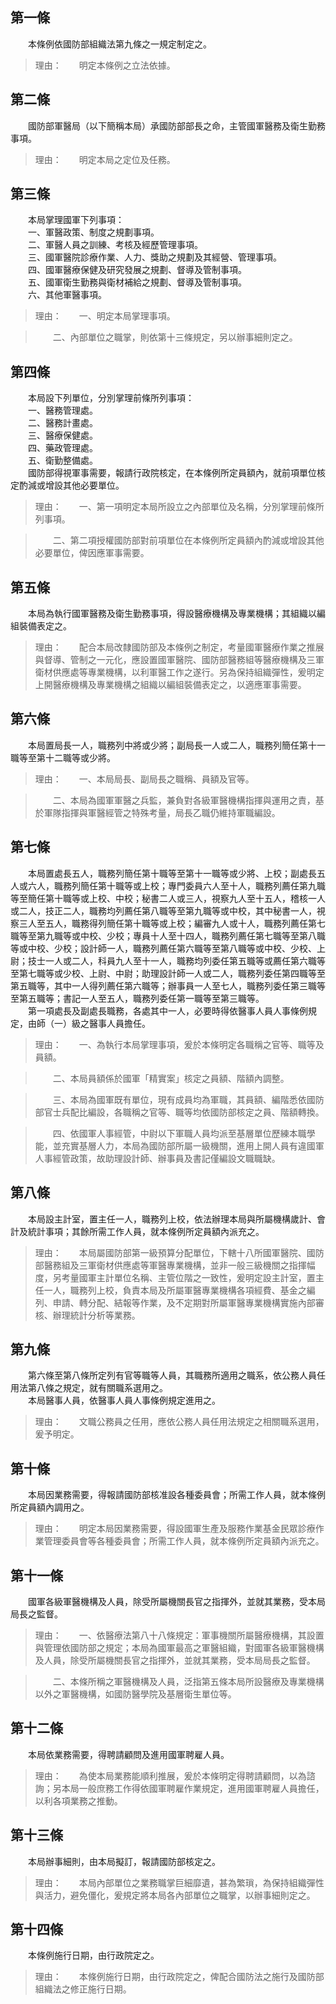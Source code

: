 第一條 
-------
　　本條例依國防部組織法第九條之一規定制定之。  
> 理由：　　明定本條例之立法依據。



第二條 
-------
　　國防部軍醫局（以下簡稱本局）承國防部部長之命，主管國軍醫務及衛生勤務事項。  
> 理由：　　明定本局之定位及任務。



第三條 
-------
　　本局掌理國軍下列事項：  
　　一、軍醫政策、制度之規劃事項。  
　　二、軍醫人員之訓練、考核及經歷管理事項。  
　　三、國軍醫院診療作業、人力、獎助之規劃及其經營、管理事項。  
　　四、國軍醫療保健及研究發展之規劃、督導及管制事項。  
　　五、國軍衛生勤務與衛材補給之規劃、督導及管制事項。  
　　六、其他軍醫事項。  
> 理由：　　一、明定本局掌理事項。

> 　　二、內部單位之職掌，則依第十三條規定，另以辦事細則定之。



第四條 
-------
　　本局設下列單位，分別掌理前條所列事項：  
　　一、醫務管理處。  
　　二、醫務計畫處。  
　　三、醫療保健處。  
　　四、藥政管理處。  
　　五、衛勤整備處。  
　　國防部得視軍事需要，報請行政院核定，在本條例所定員額內，就前項單位核定酌減或增設其他必要單位。  
> 理由：　　一、第一項明定本局所設立之內部單位及名稱，分別掌理前條所列事項。

> 　　二、第二項授權國防部對前項單位在本條例所定員額內酌減或增設其他必要單位，俾因應軍事需要。



第五條 
-------
　　本局為執行國軍醫務及衛生勤務事項，得設醫療機構及專業機構；其組織以編組裝備表定之。  
> 理由：　　配合本局改隸國防部及本條例之制定，考量國軍醫療作業之推展與督導、管制之一元化，應設置國軍醫院、國防部醫務組等醫療機構及三軍衛材供應處等專業機構，以利軍醫工作之遂行。另為保持組織彈性，爰明定上開醫療機構及專業機構之組織以編組裝備表定之，以適應軍事需要。



第六條 
-------
　　本局置局長一人，職務列中將或少將；副局長一人或二人，職務列簡任第十一職等至第十二職等或少將。  
> 理由：　　一、本局局長、副局長之職稱、員額及官等。

> 　　二、本局為國軍軍醫之兵監，兼負對各級軍醫機構指揮與運用之責，基於軍隊指揮與軍醫經管之特殊考量，局長乙職仍維持軍職編設。



第七條 
-------
　　本局置處長五人，職務列簡任第十職等至第十一職等或少將、上校；副處長五人或六人，職務列簡任第十職等或上校；專門委員六人至十人，職務列薦任第九職等至簡任第十職等或上校、中校；秘書二人或三人，視察九人至十五人，稽核一人或二人，技正二人，職務均列薦任第八職等至第九職等或中校，其中秘書一人，視察三人至五人，職務得列簡任第十職等或上校；編審九人或十人，職務列薦任第七職等至第九職等或中校、少校；專員十人至十四人，職務列薦任第七職等至第八職等或中校、少校；設計師一人，職務列薦任第六職等至第八職等或中校、少校、上尉；技士一人或二人，科員九人至十一人，職務均列委任第五職等或薦任第六職等至第七職等或少校、上尉、中尉；助理設計師一人或二人，職務列委任第四職等至第五職等，其中一人得列薦任第六職等；辦事員一人至七人，職務列委任第三職等至第五職等；書記一人至五人，職務列委任第一職等至第三職等。  
　　第一項處長及副處長職務，各處其中一人，必要時得依醫事人員人事條例規定，由師（一）級之醫事人員擔任。  
> 理由：　　一、為執行本局掌理事項，爰於本條明定各職稱之官等、職等及員額。

> 　　二、本局員額係於國軍「精實案」核定之員額、階額內調整。

> 　　三、本局為國軍既有單位，現有成員均為軍職，其員額、編階悉依國防部官士兵配比編設，各職稱之官等、職等均依國防部核定之員、階額轉換。

> 　　四、依國軍人事經管，中尉以下軍職人員均派至基層單位歷練本職學能，並充實基層人力，本局為國防部所屬一級機關，進用上開人員有違國軍人事經管政策，故助理設計師、辦事員及書記僅編設文職職缺。



第八條 
-------
　　本局設主計室，置主任一人，職務列上校，依法辦理本局與所屬機構歲計、會計及統計事項；其餘所需工作人員，就本條例所定員額內派充之。  
> 理由：　　本局屬國防部第一級預算分配單位，下轄十八所國軍醫院、國防部醫務組及三軍衛材供應處等軍醫專業機構，並非一般三級機關之指揮幅度，另考量國軍主計單位名稱、主管位階之一致性，爰明定設主計室，置主任一人，職務列上校，負責本局及所屬軍醫專業機構各項經費、基金之編列、申請、轉分配、結報等作業，及不定期對所屬軍醫專業機構實施內部審核、辦理統計分析等業務。



第九條 
-------
　　第六條至第八條所定列有官等職等人員，其職務所適用之職系，依公務人員任用法第八條之規定，就有關職系選用之。  
　　本局醫事人員，依醫事人員人事條例規定進用之。  
> 理由：　　文職公務員之任用，應依公務人員任用法規定之相關職系選用，爰予明定。



第十條 
-------
　　本局因業務需要，得報請國防部核准設各種委員會；所需工作人員，就本條例所定員額內調用之。  
> 理由：　　明定本局因業務需要，得設國軍生產及服務作業基金民眾診療作業管理委員會等各種委員會；所需工作人員，就本條例所定員額內派充之。



第十一條 
---------
　　國軍各級軍醫機構及人員，除受所屬機關長官之指揮外，並就其業務，受本局局長之監督。  
> 理由：　　一、依醫療法第八十八條規定：軍事機關所屬醫療機構，其設置與管理依國防部之規定；本局為國軍最高之軍醫組織，對國軍各級軍醫機構及人員，除受所屬機關長官之指揮外，並就其業務，受本局局長之監督。

> 　　二、本條所稱之軍醫機構及人員，泛指第五條本局所設醫療及專業機構以外之軍醫機構，如國防醫學院及基層衛生單位等。



第十二條 
---------
　　本局依業務需要，得聘請顧問及進用國軍聘雇人員。  
> 理由：　　為使本局業務能順利推展，爰於本條明定得聘請顧問，以為諮詢；另本局一般庶務工作得依國軍聘雇作業規定，進用國軍聘雇人員擔任，以利各項業務之推動。



第十三條 
---------
　　本局辦事細則，由本局擬訂，報請國防部核定之。  
> 理由：　　本局內部單位之業務職掌巨細靡遺，甚為繁瑣，為保持組織彈性與活力，避免僵化，爰規定將本局各內部單位之職掌，以辦事細則定之。



第十四條 
---------
　　本條例施行日期，由行政院定之。  
> 理由：　　本條例施行日期，由行政院定之，俾配合國防法之施行及國防部組織法之修正施行日期。